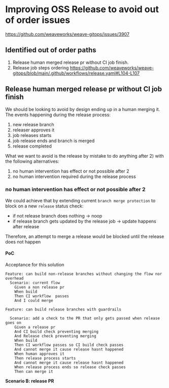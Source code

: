 # Improving OSS Release to avoid out of order issues  

https://github.com/weaveworks/weave-gitops/issues/3907

## Identified out of order paths

1. Release human merged release pr without CI job finish.
2. Release job steps ordering https://github.com/weaveworks/weave-gitops/blob/main/.github/workflows/release.yaml#L104-L107

## Release human merged release pr without CI job finish

We should be looking to avoid by design ending up in a human merging it. The events happening during the release process:

1. new release branch
2. releaser approves it
3. job releases starts
4. job release ends and branch is merged
5. release completed

What we want to avoid is the release by mistake to do anything after 2) with the following alternatives:

1. no human intervention has effect or not possible after 2
2. no human intervention required during the release process

###  no human intervention has effect or not possible after 2

We could achieve that by extending current `branch merge protection` to block on a new `release` status check:
- if not release branch does nothing -> noop 
- if release branch gets updated by the release job -> update happens after release 

Therefore, an attempt to merge a release would be blocked until the release does not happen


#### PoC 

Acceptance for this solution

```gherkin
Feature: can build non-release branches without changing the flow nor overhead
  Scenario: current flow  
    Given a non release pr
    When build
    Then CI workflow  passes
    And I could merge
```


```gherkin
Feature: can build release branches with guardrails

  Scenario: add a check to the PR that only gets passed when release goes on 
    Given a release pr
    And CI build check preventing merging
    And Release check preventing merging
    When build
    Then CI workflow passes so CI build check passes
    And cannot merge it cause release hasnt happened
    When human approves it
    Then release process starts
    And cannot merge it cause release hasnt happened
    When release process ends so release check passes
    Then can merge it
```






**Scenario B:  release PR**

